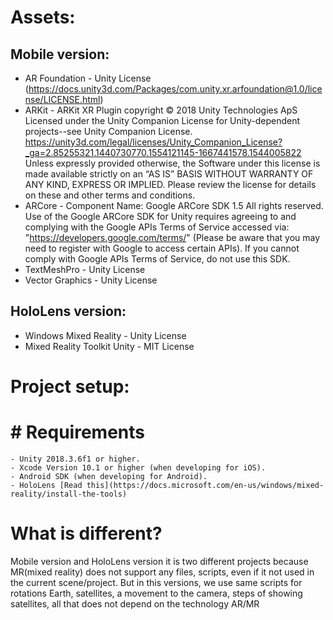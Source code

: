 # Assets:
## Mobile version:
- AR Foundation  - Unity License (https://docs.unity3d.com/Packages/com.unity.xr.arfoundation@1.0/license/LICENSE.html)
- ARKit - ARKit XR Plugin copyright © 2018 Unity Technologies ApS
Licensed under the Unity Companion License for Unity-dependent projects--see Unity Companion License.  https://unity3d.com/legal/licenses/Unity_Companion_License?_ga=2.85255321.1440730770.1554121145-1667441578.1544005822
Unless expressly provided otherwise, the Software under this license is made available strictly on an “AS IS” BASIS WITHOUT WARRANTY OF ANY KIND, EXPRESS OR IMPLIED. Please review the license for details on these and other terms and conditions.
- ARCore  -
 Component Name: Google ARCore SDK 1.5
 All rights reserved. Use of the Google ARCore SDK for Unity requires agreeing to and complying with the Google APIs Terms of Service accessed via:  "https://developers.google.com/terms/" (Please be aware that you may need to register with Google to access certain APIs). If you cannot comply with Google APIs Terms of Service, do not use this SDK.
- TextMeshPro  - Unity License
- Vector Graphics  - Unity License

## HoloLens version:
- Windows Mixed Reality - Unity License
- Mixed Reality Toolkit Unity - MIT License

#  Project setup:
# #  Requirements
    - Unity 2018.3.6f1 or higher.
    - Xcode Version 10.1 or higher (when developing for iOS).
    - Android SDK (when developing for Android).
    - HoloLens [Read this](https://docs.microsoft.com/en-us/windows/mixed-reality/install-the-tools)

#  What is different?
Mobile version and HoloLens version it is two different projects because MR(mixed reality) does not support any files, scripts, even if it not used in the current scene/project.
But in this versions, we use same scripts for rotations Earth, satellites, a movement to the camera, steps of showing satellites, all that does not depend on the technology AR/MR

